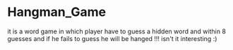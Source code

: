 # Hangman_Game
it is a word game in which player have to guess a hidden word and within 8 guesses and if he fails to guess he will be hanged !!!
isn't it interesting :)
